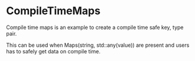 # CompileTimeMaps

Compile time maps is an example to create a compile time safe key, type pair. 

This can be used when Maps(string, std::any(value)) are present and users has to safely get data on compile time. 
